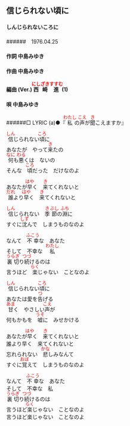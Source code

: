 <style type="text/css">
	ruby{
	    ruby-position: over;
	}
	ruby > rt{font-size: 12px;color:red;}
	p{font:16px;font-size: '楷体'}
</style>
## 信じられない頃に
#### しんじられないころに
######　1976.04.25　　


#### 作詞        中島みゆき
#### 作曲        中島みゆき
#### 編曲 (Ver.) <ruby><rb>西崎</rb><rp>(</rp><rt>にしざき</rt><rp>)</rp></ruby><ruby><rb>進</rb><rp>(</rp><rt>すすむ</rt><rp>)</rp></ruby> (1)
#### 唄          中島みゆき
######□ LYRIC (a)●『<ruby><rb>私</rb><rp>(</rp><rt>わたし</rt><rp>)</rp></ruby>の<ruby><rb>声</rb><rp>(</rp><rt>こえ</rt><rp>)</rp></ruby>が<ruby><rb>聞</rb><rp>(</rp><rt>き</rt><rp>)</rp></ruby>こえますか』



<ruby><rb>信</rb><rp>(</rp><rt>しん</rt><rp>)</rp></ruby>じられない<ruby><rb>頃</rb><rp>(</rp><rt>ころ</rt><rp>)</rp></ruby>に  
あなたが　やって<ruby><rb>来</rb><rp>(</rp><rt>き</rt><rp>)</rp></ruby>たの  
<ruby><rb>何</rb><rp>(</rp><rt>なに</rt><rp>)</rp></ruby>も<ruby><rb>悪</rb><rp>(</rp><rt>わる</rt><rp>)</rp></ruby>くは　ないの  
そんな　<ruby><rb>頃</rb><rp>(</rp><rt>ころ</rt><rp>)</rp></ruby>だった　だけなのよ  

あなたが<ruby><rb>早</rb><rp>(</rp><rt>はや</rt><rp>)</rp></ruby>く　<ruby><rb>来</rb><rp>(</rp><rt>き</rt><rp>)</rp></ruby>てくれないと  
<ruby><rb>誰</rb><rp>(</rp><rt>だれ</rt><rp>)</rp></ruby>より<ruby><rb>早</rb><rp>(</rp><rt>はや</rt><rp>)</rp></ruby>く　<ruby><rb>来</rb><rp>(</rp><rt>き</rt><rp>)</rp></ruby>てくれないと  

<ruby><rb>信</rb><rp>(</rp><rt>しん</rt><rp>)</rp></ruby>じられない　<ruby><rb>季</rb><rp>(</rp><rt>き</rt><rp>)</rp></ruby><ruby><rb>節</rb><rp>(</rp><rt>ぶし</rt><rp>)</rp></ruby>の<ruby><rb>淵</rb><rp>(</rp><rt>ふち</rt><rp>)</rp></ruby>に    
すぐに<ruby><rb>沈</rb><rp>(</rp><rt>しず</rt><rp>)</rp></ruby>んで　しまうものなのよ  

なんて　<ruby><rb>不幸</rb><rp>(</rp><rt>ふこう</rt><rp>)</rp></ruby>な　あなた  
そして　不幸な　<ruby><rb>私</rb><rp>(</rp><rt>わたし</rt><rp>)</rp></ruby>  
<ruby><rb>裏切</rb><rp>(</rp><rt>うらぎ</rt><rp>)</rp></ruby>り<ruby><rb>続</rb><rp>(</rp><rt>つづ</rt><rp>)</rp></ruby>けるのは  
言うほど　<ruby><rb>楽</rb><rp>(</rp><rt>らく</rt><rp>)</rp></ruby>じゃない　ことなのよ  


<ruby><rb>信</rb><rp>(</rp><rt>しん</rt><rp>)</rp></ruby>じられない<ruby><rb>頃</rb><rp>(</rp><rt>ころ</rt><rp>)</rp></ruby>に  
あなたは愛を<ruby><rb>告</rb><rp>(</rp><rt>つ</rt><rp>)</rp></ruby>げる  
<ruby><rb>甘</rb><rp>(</rp><rt>あま</rt><rp>)</rp></ruby>く　やさしい<ruby><rb>声</rb><rp>(</rp><rt>こえ</rt><rp>)</rp></ruby>が  
何もかもを　<ruby><rb>嘘</rb><rp>(</rp><rt>うそ</rt><rp>)</rp></ruby>に　みせかける  

あなたが<ruby><rb>早</rb><rp>(</rp><rt>はや</rt><rp>)</rp></ruby>く　<ruby><rb>来</rb><rp>(</rp><rt>き</rt><rp>)</rp></ruby>てくれないと  
誰より早く　来てくれないと  
忘れられない　<ruby><rb>悲</rb><rp>(</rp><rt>かな</rt><rp>)</rp></ruby>しみなんて  
すぐに<ruby><rb>覚</rb><rp>(</rp><rt>おぼ</rt><rp>)</rp></ruby>えて　しまうものなのよ  

なんて　<ruby><rb>不幸</rb><rp>(</rp><rt>ふこう</rt><rp>)</rp></ruby>な　あなた  
そして　不幸な　私  
<ruby><rb>裏切</rb><rp>(</rp><rt>うらぎ</rt><rp>)</rp></ruby>り<ruby><rb>続</rb><rp>(</rp><rt>つづ</rt><rp>)</rp></ruby>けるのは  
言うほど<ruby><rb>楽</rb><rp>(</rp><rt>らく</rt><rp>)</rp></ruby>じゃない　ことなのよ  
言うほど楽じゃない　ことなのよ
